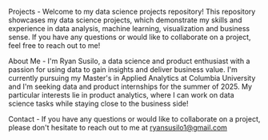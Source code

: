 Projects - 
Welcome to my data science projects repository! 
This repository showcases my data science projects, which demonstrate my skills and experience in data analysis, machine learning, visualization and business sense. 
If you have any questions or would like to collaborate on a project, feel free to reach out to me!

About Me - 
I'm Ryan Susilo, a data science and product enthusiast with a passion for using data to gain insights and deliver business value. 
I'm currently pursuing my Master's in Applied Analytics at Columbia University and I'm seeking data and product internships for the summer of 2025.
My particular interests lie in product analytics, where I can work on data science tasks while staying close to the business side!

Contact - 
If you have any questions or would like to collaborate on a project, please don't hesitate to reach out to me at ryansusilo1@gmail.com
